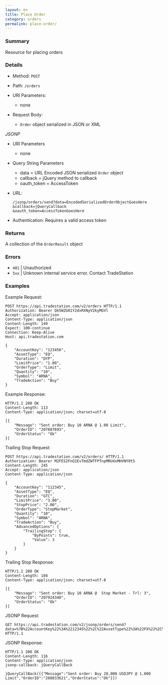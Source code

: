 ```yaml
---
layout: en
title: Place Order
category: orders
permalink: place-order/
---
```


### Summary

Resource for placing orders

### Details

* Method: `POST`
* Path: `/orders`
* URI Parameters:

  * none
* Request Body:

  * `Order` object serialized in JSON or XML

*JSONP*

* URI Parameters

  * none
* Query String Parameters
  * data = URL Encoded JSON serialized `Order` object
  * callback = jQuery method to callback
  * oauth_token = AccessToken
* URL:

      /jsonp/orders/send?data=EncodedSerializedOrderObjectGoesHere
      &callback=jQueryCallback
      &oauth_token=AccessTokenGoesHere
* Authentication: Requires a valid access token

### Returns    

A collection of the `OrderResult` object

### Errors

* `401` | Unauthorized
* `5xx` | Unknown internal service error. Contact TradeStation

### Examples

Example Request:

    POST https://api.tradestation.com/v2/orders HTTP/1.1
    Authorization: Bearer Qk5WZG01Y2dxRXNyV2kyMGVl
    Accept: application/json
    Content-Type: application/json
    Content-Length: 149
    Expect: 100-continue
    Connection: Keep-Alive
    Host: api.tradestation.com
    
    {
        "AccountKey": "123456",
        "AssetType": "EQ",
        "Duration": "DYP",
        "LimitPrice": "1.00",
        "OrderType": "Limit",
        "Quantity": "10",
        "Symbol": "ARNA",
        "TradeAction": "Buy"
    }

Example Response:

    HTTP/1.1 200 OK
    Content-Length: 113
    Content-Type: application/json; charset=utf-8
    
    [{
        "Message": "Sent order: Buy 10 ARNA @ 1.00 Limit",
        "OrderID": "207887693",
        "OrderStatus": "Ok"
    }]

Trailing Stop Request:

    POST https://api.tradestation.com/v2/orders/ HTTP/1.1
    Authorization: Bearer M2FES2FnQ1EvTmdZWTFPTnpMRU4xMHVNY0tS
    Content-Length: 245
    Accept: application/json
    Content-Type: application/json
    
    {
        "AccountKey": "112345",
        "AssetType": "EQ",
        "Duration": "GTC",
        "LimitPrice": "3.00",
        "StopPrice": "2.00",
        "OrderType": "StopMarket",
        "Quantity": "10",
        "Symbol": "ARNA",
        "TradeAction": "Buy",
        "AdvancedOptions": {
            "TrailingStop": {
                "ByPoints": true,
                "Value": 3
            }
        }
    }

Trailing Stop Response:

    HTTP/1.1 200 OK
    Content-Length: 104
    Content-Type: application/json; charset=utf-8
    
    [{
        "Message": "Sent order: Buy 10 ARNA @  Stop Market - Trl: 3",
        "OrderID": "207924340",
        "OrderStatus": "Ok"
    }]

JSONP Request:

    GET https://api.tradestation.com/v2/jsonp/orders/send?data=%7B%22AccountKey%22%3A%2212345%22%2C%22AssetType%22%3A%22FX%22%2C%22LimitPrice%22%3A%221%22%2C%22OrderType%22%3A%22Limit%22%2C%22Quantity%22%3A%2220000%22%2C%22Symbol%22%3A%22USDJPY%22%2C%22TradeAction%22%3A%22Buy%22%2C%20%22Duration%22%3A%22GTC%22%7D%0A&callback=jQueryCallBack&oauth_token=ZzkzQ1ZX HTTP/1.1

JSONP Response:

    HTTP/1.1 200 OK
    Content-Length: 116
    Content-Type: application/json
    jsonp-callback: jQueryCallBack
    
    jQueryCallBack([{"Message":"Sent order: Buy 20,000 USDJPY @ 1.000 Limit","OrderID":"208033621","OrderStatus":"Ok"}])
